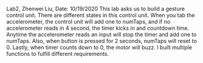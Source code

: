 Lab2, Zhenwei Liu, Date: 10/19/2020
This lab asks us to build a gesture control unit. There are different states in this control unit. When you tab the accelerometer, the control unit will add one to numTaps, and if no accelerometer reads in 4 second, the timer kicks in and countdown time. Anytime the accelerometer reads an input will stop the timer and add one to numTaps. Also, when button is pressed for 2 seconds, numTaps will reset to 0. Lastly, when timer counts down to 0, the motor will buzz. I built multiple functions to fulfill different requirements.
